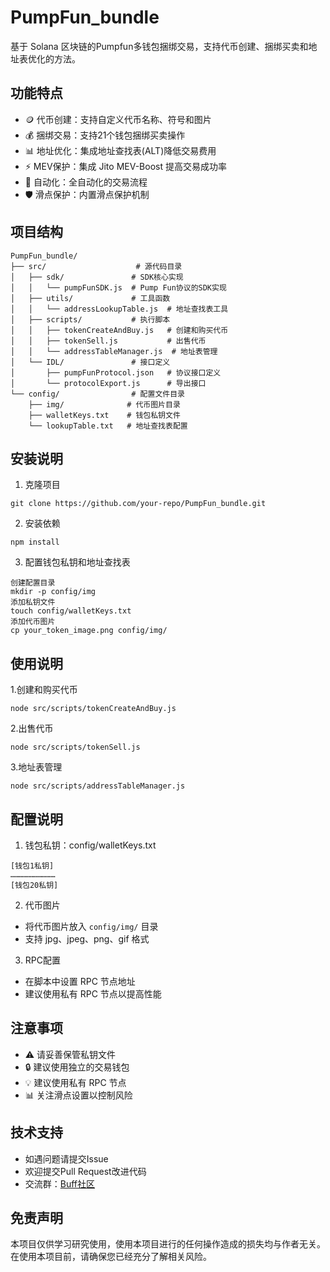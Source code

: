 # PumpFun_bundle

基于 Solana 区块链的Pumpfun多钱包捆绑交易，支持代币创建、捆绑买卖和地址表优化的方法。

## 功能特点

- 🪙 代币创建：支持自定义代币名称、符号和图片
- 💰 捆绑交易：支持21个钱包捆绑买卖操作
- 📊 地址优化：集成地址查找表(ALT)降低交易费用
- ⚡ MEV保护：集成 Jito MEV-Boost 提高交易成功率
- 🔄 自动化：全自动化的交易流程
- 🛡️ 滑点保护：内置滑点保护机制

## 项目结构

```
PumpFun_bundle/
├── src/                    # 源代码目录
│   ├── sdk/               # SDK核心实现
│   │   └── pumpFunSDK.js  # Pump Fun协议的SDK实现
│   ├── utils/             # 工具函数
│   │   └── addressLookupTable.js  # 地址查找表工具
│   ├── scripts/           # 执行脚本
│   │   ├── tokenCreateAndBuy.js   # 创建和购买代币
│   │   ├── tokenSell.js           # 出售代币
│   │   └── addressTableManager.js  # 地址表管理
│   └── IDL/               # 接口定义
│       ├── pumpFunProtocol.json   # 协议接口定义
│       └── protocolExport.js      # 导出接口
└── config/                # 配置文件目录
    ├── img/              # 代币图片目录
    ├── walletKeys.txt    # 钱包私钥文件
    └── lookupTable.txt   # 地址查找表配置
```

## 安装说明

1. 克隆项目
```
git clone https://github.com/your-repo/PumpFun_bundle.git
```

2. 安装依赖
```
npm install
```

3. 配置钱包私钥和地址查找表
```
创建配置目录
mkdir -p config/img
添加私钥文件
touch config/walletKeys.txt
添加代币图片
cp your_token_image.png config/img/
```

## 使用说明
 
 1.创建和购买代币
```
node src/scripts/tokenCreateAndBuy.js
```

2.出售代币
```
node src/scripts/tokenSell.js
```

3.地址表管理
```
node src/scripts/addressTableManager.js
```

## 配置说明

1. 钱包私钥：config/walletKeys.txt
```
[钱包1私钥]
…………………………
[钱包20私钥]
```

2. 代币图片
- 将代币图片放入 `config/img/` 目录
- 支持 jpg、jpeg、png、gif 格式

3. RPC配置
- 在脚本中设置 RPC 节点地址
- 建议使用私有 RPC 节点以提高性能

## 注意事项

- ⚠️ 请妥善保管私钥文件
- 🔒 建议使用独立的交易钱包
- 💡 建议使用私有 RPC 节点
- 📊 关注滑点设置以控制风险

 ## 技术支持 
- 如遇问题请提交Issue
- 欢迎提交Pull Request改进代码
- 交流群：[Buff社区](https://t.me/chainbuff)

## 免责声明

本项目仅供学习研究使用，使用本项目进行的任何操作造成的损失均与作者无关。在使用本项目前，请确保您已经充分了解相关风险。

